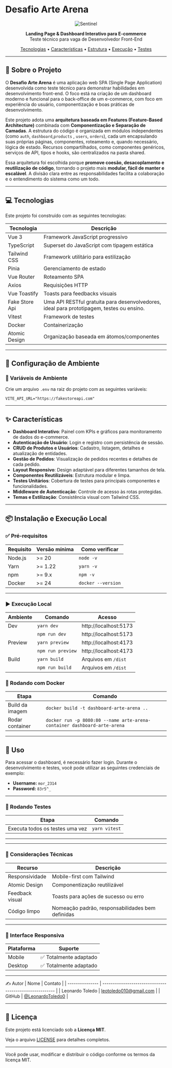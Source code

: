 # Desafio Arte Arena

<div align="center">
  <img src="https://res.cloudinary.com/drweceipc/image/upload/v1761059510/documents/sentinel_mxaaq7.png" alt="Sentinel" />
</div>

<p align="center">
  <strong>Landing Page & Dashboard Interativo para E-commerce</strong><br>
  Teste técnico para vaga de Desenvolvedor Front-End
</p>

<p align="center">
  <a href="#-tecnologias">Tecnologias</a> •
  <a href="#-características">Características</a> •
  <a href="#-estrutura-do-projeto">Estrutura</a> •
  <a href="#-execução">Execução</a> •
  <a href="#-testes">Testes</a>
</p>

---

## 🚀 Sobre o Projeto

O **Desafio Arte Arena** é uma aplicação web SPA (Single Page Application) desenvolvida como teste técnico para demonstrar habilidades em desenvolvimento front-end. O foco está na criação de um dashboard moderno e funcional para o back-office de um e-commerce, com foco em experiência do usuário, componentização e boas práticas de desenvolvimento.

Este projeto adota uma **arquitetura baseada em Features (Feature-Based Architecture)** combinada com **Componentização e Separação de Camadas**. A estrutura do código é organizada em módulos independentes (como `auth`, `dashboard`,`products` , `users`, `orders`), cada um encapsulando suas próprias páginas, componentes, roteamento e, quando necessário, lógica de estado. Recursos compartilhados, como componentes genéricos, serviços de API, tipos e hooks, são centralizados na pasta shared.

Essa arquitetura foi escolhida porque **promove coesão, desacoplamento e reutilização de código**, tornando o projeto mais **modular, fácil de manter e escalável**. A divisão clara entre as responsabilidades facilita a colaboração e o entendimento do sistema como um todo.

---

## 💻 Tecnologias

Este projeto foi construído com as seguintes tecnologias:

| Tecnologia    | Descrição                                   |
| ------------- | ------------------------------------------- |
| Vue 3         | Framework JavaScript progressivo            |
| TypeScript    | Superset do JavaScript com tipagem estática |
| Tailwind CSS  | Framework utilitário para estilização       |
| Pinia         | Gerenciamento de estado                     |
| Vue Router    | Roteamento SPA                              |
| Axios         | Requisições HTTP                            |
| Vue Toastify  | Toasts para feedbacks visuais               |
| Fake Store Api| Uma API RESTful gratuita para desenvolvedores, ideal para prototipagem, testes ou ensino.        |
| Vitest          | Framework de testes                         |
| Docker        | Containerização                             |
| Atomic Design | Organização baseada em átomos/componentes   |

---
## 🔧 Configuração de Ambiente

### 📝 Variáveis de Ambiente

Crie um arquivo `.env` na raiz do projeto com as seguintes variáveis:

```env
VITE_API_URL="https://fakestoreapi.com"
```

---

## ✨ Características

- **Dashboard Interativo**: Painel com KPIs e gráficos para monitoramento de dados do e-commerce.
- **Autenticação de Usuário**: Login e registro com persistência de sessão.
- **CRUD de Produtos e Usuários**: Cadastro, listagem, detalhes e atualização de entidades.
- **Gestão de Pedidos**: Visualização de pedidos recentes e detalhes de cada pedido.
- **Layout Responsivo**: Design adaptável para diferentes tamanhos de tela.
- **Componentes Reutilizáveis**: Estrutura modular e limpa.
- **Testes Unitários**: Cobertura de testes para principais componentes e funcionalidades.
- **Middleware de Autenticação**: Controle de acesso às rotas protegidas.
- **Temas e Estilização**: Consistência visual com Tailwind CSS.

---

## 📦 Instalação e Execução Local

### ✅ Pré-requisitos

| Requisito | Versão mínima | Como verificar     |
| --------- | ------------- | ------------------ |
| Node.js   | >= 20         | `node -v`          |
| Yarn      | >= 1.22       | `yarn -v`          |
| npm       | >= 9.x        | `npm -v`           |
| Docker    | >= 24         | `docker --version` |

---

### ▶️ Execução Local

| Ambiente | Comando           | Acesso                |
| -------- | ----------------- | --------------------- |
| Dev      | `yarn dev`        | http://localhost:5173 |
|          | `npm run dev`     | http://localhost:5173 |
| Preview  | `yarn preview`    | http://localhost:4173 |
|          | `npm run preview` | http://localhost:4173 |
| Build    | `yarn build`      | Arquivos em `/dist`   |
|          | `npm run build`   | Arquivos em `/dist`   |

### 🐳 Rodando com Docker

| Etapa           | Comando                                                                                                        |
| --------------- | -------------------------------------------------------------------------------------------------------------- |
| Build da imagem | `docker build -t dashboard-arte-arena ..`                                                                      |
| Rodar container | `docker run -p 8080:80 --name arte-arena-container dashboard-arte-arena`  

---

## 📖 Uso

Para acessar o dashboard, é necessário fazer login. Durante o desenvolvimento e testes, você pode utilizar as seguintes credenciais de exemplo:

- **Username:** `mor_2314`
- **Password:** `83r5^_`

---

### 🧰 Rodando Testes

| Etapa                                        | Comando           |
| -------------------------------------------- | ----------------- |
| Executa todos os testes uma vez              | `yarn vitest`       |



---


---
### 🧩 Considerações Técnicas

| Recurso         | Descrição                                        |
| --------------- | ------------------------------------------------ |
| Responsividade  | Mobile-first com Tailwind                        |
| Atomic Design   | Componentização reutilizável                     |
| Feedback visual | Toasts para ações de sucesso ou erro             |
| Código limpo    | Nomeação padrão, responsabilidades bem definidas |


---
### 📱 Interface Responsiva

| Plataforma | Suporte                |
| ---------- | ---------------------- |
| Mobile     | ✅ Totalmente adaptado |
| Desktop    | ✅ Totalmente adaptado |

---
✍️ Autor
| Nome | Contato |
| --------------- | ------------------------------------------------------- |
| Leonardo Toledo | [leotoledo010@gmail.com](mailto:leotoledo010@gmail.com) |
| GitHub | [@LeonardoToledo0](https://github.com/LeonardoToledo0) |

---
## 📄 Licença

Este projeto está licenciado sob a **Licença MIT**.

Veja o arquivo [LICENSE](./LICENSE) para detalhes completos.

---

Você pode usar, modificar e distribuir o código conforme os termos da licença MIT.




